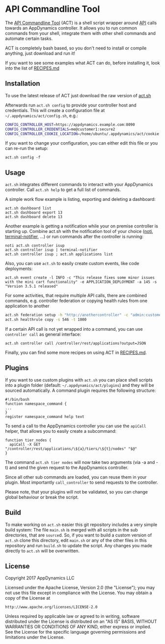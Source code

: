 # API Commandline Tool

The [API Commandline Tool](https://github.com/Appdynamics/api-commandline-tool) (ACT) is a shell script wrapper around [API](https://docs.appdynamics.com/display/latest/AppDynamics+APIs#AppDynamicsAPIs-apiindex) calls towards an AppDynamics controller. It allows you to run common commands from your shell, integrate them with other shell commands and automate certain tasks.

ACT is completely bash based, so you don't need to install or compile anything, just download and run it!

If you want to see some examples what ACT can do, before installing it, look into the list of [RECIPES.md](RECIPES.md)

## Installation

To use the latest release of ACT just download the raw version of [act.sh](https://github.com/Appdynamics/api-commandline-tool/blob/master/act.sh)

Afterwards run `act.sh config` to provide your controller host and credentials. This will create a configuration file at `~/.appdynamics/act/config.sh`, e.g.:

```bash
CONFIG_CONTROLLER_HOST=https://appdynamics.example.com:8090
CONFIG_CONTROLLER_CREDENTIALS=me@customer1:secure2
CONFIG_CONTROLLER_COOKIE_LOCATION=/home/ubuntu/.appdynamics/act/cookie.txt
```

If you want to change your configuration, you can either edit this file or you can re-run the setup:

```shell
act.sh config -f
```

## Usage

`act.sh` integrates different commands to interact with your AppDynamics controller. Call `act.sh help` to get a full list of commands.

A simple work flow example is listing, exporting and deleting a dashboard:

```shell
act.sh dashboard list
act.sh dashboard export 13
act.sh dashboard delete 13
```

Another example is getting a notification while your on premise controller is starting up. Combine act.sh with the notification tool of your choice ([noti](https://github.com/variadico/noti/), [terminal-notifier](https://github.com/julienXX/terminal-notifier), ...) or run commands after the controller is running:

```shell
noti act.sh controller isup
act.sh controller isup | terminal-notifier
act.sh controller isup ; act.sh applications list
```

Also, you can use `act.sh` to easily create custom events, like code deployments:

```shell
act.sh event create -l INFO -c "This release fixes some minor issues with the mini cart functionality" -e APPLICATION_DEPLOYMENT -a 145 -s "Version 3.5.1 released"
```

For some activities, that require multiple API calls, there are combined commands, e.g. controller federation or copying health rules from one application to another

```bash
act.sh federation setup -h "http://anothercontroller" -c "admin:customer1@password"
act.sh healthrule copy -s 546 -t 1000
```

If a certain API call is not yet wrapped into a command, you can use `controller call` as general interface:

```
act.sh controller call /controller/rest/applications?output=JSON
```

Finally, you can find some more recipes on using ACT in [RECIPES.md](RECIPES.md).


## Plugins

If you want to use custom plugins with `act.sh` you can place shell scripts into a plugin folder (default: `~/.appdynamics/act/plugins`) and they will be sourced automatically. A command plugin requires the following structure:

```shell
#!/bin/bash
function namespace_command {
...
}
register namespace_command help text
```

To send a call to the AppDynamics controller you can use the `apiCall` helper, that allows you to easily create a subcommand:

```shell
function tier_nodes {
  apiCall -X GET "/controller/rest/applications/\${a}/tiers/\${t}/nodes" "$@"
}
```

The command `act.sh tier nodes` will now take two arguments (via -a and -t) and send the given request to the AppDynamics controller.

Since all other sub commands are loaded, you can reuse them in your plugin. Most importantly `call_controller` to send requests to the controller.

Please note, that your plugins will not be validated, so you can change global behaviour or break the script.

## Build

To make working on `act.sh` easier this git repository includes a very simple build system: The file `main.sh` is merged with all scripts in the sub directories, that are `source`d. So, if you want to build a custom version of `act.sh` clone this directory, edit `main.sh` or any of the other files in this repository and run `build.sh` to update the script. Any changes you made directly to `act.sh` will be overwritten.

## License

Copyright 2017 AppDynamics LLC

Licensed under the Apache License, Version 2.0 (the "License"); you may not use this file except in compliance with the License.
You may obtain a copy of the License at

    http://www.apache.org/licenses/LICENSE-2.0

Unless required by applicable law or agreed to in writing, software distributed under the License is distributed on an "AS IS" BASIS, WITHOUT WARRANTIES OR CONDITIONS OF ANY KIND, either express or implied.
See the License for the specific language governing permissions and limitations under the License.
